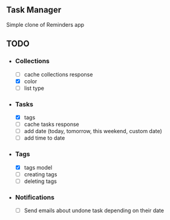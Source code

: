 ## Task Manager
Simple clone of Reminders app

## TODO

- ### Collections
    - [ ] cache collections response
    - [x] color
    - [ ] list type

- ### Tasks
    - [x] tags
    - [ ] cache tasks response
    - [ ] add date (today, tomorrow, this weekend, custom date)
    - [ ] add time to date

- ### Tags
  - [x] tags model
  - [ ] creating tags
  - [ ] deleting tags

- ### Notifications
  - [ ] Send emails about undone task depending on their date